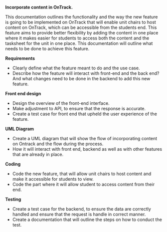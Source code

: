 ﻿**Incorporate content in OnTrack.**

This documentation outlines the functionality and the way the new feature is going to be implemented on OnTrack that will enable unit chairs to host content on OnTrack, which can be accessible from the students end. This feature aims to provide better flexibility by adding the content in one place where it makes easier for students to access both the content and the tasksheet for the unit in one place. This documentation will outline what needs to be done to achieve this feature.

**Requirements**
- Clearly define what the feature meant to do and the use case.
- Describe how the feature will interact with front-end and the back end? And what changes need to be done in the backend to add this new feature.

  
**Front end design** 
- Design the overview of the front-end interface. 
- Make adjustment to API, to ensure that the response is accurate. 
- Create a test case for front end that upheld the user experience of the feature.

  
 **UML Diagram**
- Create a UML diagram that will show the flow of incorporating content on Ontrack and the flow during the process.  
- How it will interact with front end, backend as well as with other features that are already in place.

  
**Coding**
- Code the new feature, that will allow unit chairs to host content and make it accessible for students to view.
- Code the part where it will allow student to access content from their end.

  
 **Testing** 
- Create a test case for the backend, to ensure the data are correctly handled and ensure that the request is handle in correct manner. 
- Create a documentation that will outline the steps on how to conduct the test.



